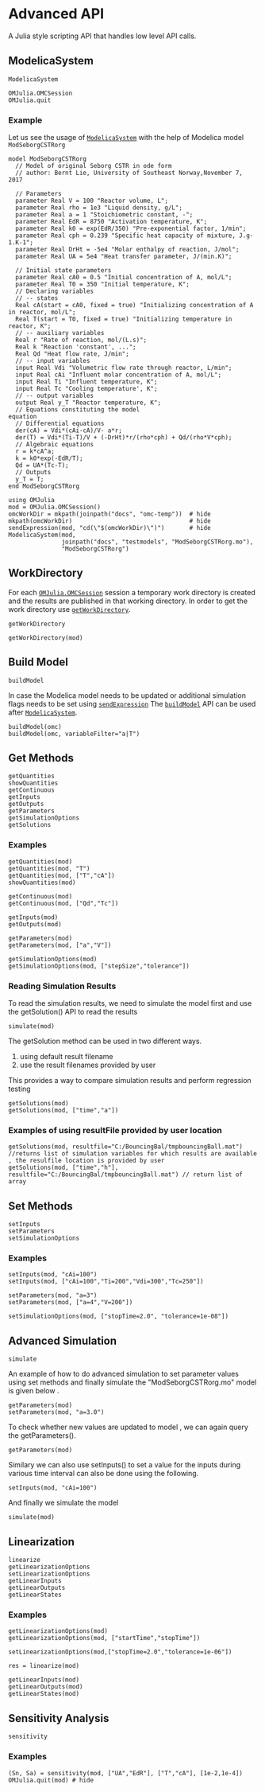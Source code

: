 # Advanced API

A Julia style scripting API that handles low level API calls.
## ModelicaSystem

```@docs
ModelicaSystem
```

```@docs
OMJulia.OMCSession
OMJulia.quit
```

### Example 
Let us see the usage of [`ModelicaSystem`](@ref) with the help of Modelica model
`ModSeborgCSTRorg`

```modelica
model ModSeborgCSTRorg
  // Model of original Seborg CSTR in ode form
  // author: Bernt Lie, University of Southeast Norway,November 7, 2017

  // Parameters
  parameter Real V = 100 "Reactor volume, L";
  parameter Real rho = 1e3 "Liquid density, g/L";
  parameter Real a = 1 "Stoichiometric constant, -";
  parameter Real EdR = 8750 "Activation temperature, K";
  parameter Real k0 = exp(EdR/350) "Pre-exponential factor, 1/min";
  parameter Real cph = 0.239 "Specific heat capacity of mixture, J.g-1.K-1";
  parameter Real DrHt = -5e4 "Molar enthalpy of reaction, J/mol";
  parameter Real UA = 5e4 "Heat transfer parameter, J/(min.K)";

  // Initial state parameters
  parameter Real cA0 = 0.5 "Initial concentration of A, mol/L";
  parameter Real T0 = 350 "Initial temperature, K";
  // Declaring variables
  // -- states
  Real cA(start = cA0, fixed = true) "Initializing concentration of A in reactor, mol/L";
  Real T(start = T0, fixed = true) "Initializing temperature in reactor, K";
  // -- auxiliary variables
  Real r "Rate of reaction, mol/(L.s)";
  Real k "Reaction 'constant', ...";
  Real Qd "Heat flow rate, J/min";
  // -- input variables
  input Real Vdi "Volumetric flow rate through reactor, L/min";
  input Real cAi "Influent molar concentration of A, mol/L";
  input Real Ti "Influent temperature, K";
  input Real Tc "Cooling temperature', K";
  // -- output variables
  output Real y_T "Reactor temperature, K";
  // Equations constituting the model
equation
  // Differential equations
  der(cA) = Vdi*(cAi-cA)/V- a*r;
  der(T) = Vdi*(Ti-T)/V + (-DrHt)*r/(rho*cph) + Qd/(rho*V*cph);
  // Algebraic equations
  r = k*cA^a;
  k = k0*exp(-EdR/T);
  Qd = UA*(Tc-T);
  // Outputs
  y_T = T;
end ModSeborgCSTRorg
```

```@repl ModSeborgCSTRorg-example
using OMJulia
mod = OMJulia.OMCSession()
omcWorkDir = mkpath(joinpath("docs", "omc-temp"))  # hide
mkpath(omcWorkDir)                                 # hide
sendExpression(mod, "cd(\"$(omcWorkDir)\")")       # hide
ModelicaSystem(mod,
               joinpath("docs", "testmodels", "ModSeborgCSTRorg.mo"),
               "ModSeborgCSTRorg")
```

## WorkDirectory

For each [`OMJulia.OMCSession`](@ref) session a temporary work directory is created and
the results are published in that working directory.
In order to get the work directory use [`getWorkDirectory`](@ref).

```@docs
getWorkDirectory
```

```@repl ModSeborgCSTRorg-example
getWorkDirectory(mod)
```

## Build Model

```@docs
buildModel
```

In case the Modelica model needs to be updated or additional simulation flags needs to be
set using [`sendExpression`](@ref) The [`buildModel`](@ref) API can be used after
[`ModelicaSystem`](@ref).

```
buildModel(omc)
buildModel(omc, variableFilter="a|T")
```

## Get Methods

```@docs
getQuantities
showQuantities
getContinuous
getInputs
getOutputs
getParameters
getSimulationOptions
getSolutions
```

### Examples

```@repl ModSeborgCSTRorg-example
getQuantities(mod)
getQuantities(mod, "T")
getQuantities(mod, ["T","cA"])
showQuantities(mod)
```

```@repl ModSeborgCSTRorg-example
getContinuous(mod)
getContinuous(mod, ["Qd","Tc"])
```

```@repl ModSeborgCSTRorg-example
getInputs(mod)
getOutputs(mod)
```

```@repl ModSeborgCSTRorg-example
getParameters(mod)
getParameters(mod, ["a","V"])
```

```@repl ModSeborgCSTRorg-example
getSimulationOptions(mod)
getSimulationOptions(mod, ["stepSize","tolerance"])
```
### Reading Simulation Results

To read the simulation results, we need to simulate the model first and use the getSolution() API to read the results

```@repl ModSeborgCSTRorg-example
simulate(mod)
```

The getSolution method can be used in two different ways.
1. using default result filename
2. use the result filenames provided by user

This provides a way to compare simulation results and perform regression testing

```@repl ModSeborgCSTRorg-example
getSolutions(mod)
getSolutions(mod, ["time","a"])
```
### Examples of using resultFile provided by user location

```
getSolutions(mod, resultfile="C:/BouncingBal/tmpbouncingBall.mat") //returns list of simulation variables for which results are available , the resulfile location is provided by user
getSolutions(mod, ["time","h"], resultfile="C:/BouncingBal/tmpbouncingBall.mat") // return list of array
```
## Set Methods

```@docs
setInputs
setParameters
setSimulationOptions
```

### Examples

```@repl ModSeborgCSTRorg-example
setInputs(mod, "cAi=100")
setInputs(mod, ["cAi=100","Ti=200","Vdi=300","Tc=250"])
```

```@repl ModSeborgCSTRorg-example
setParameters(mod, "a=3")
setParameters(mod, ["a=4","V=200"])
```

```@repl ModSeborgCSTRorg-example
setSimulationOptions(mod, ["stopTime=2.0", "tolerance=1e-08"])
```

## Advanced Simulation

```@docs
simulate
```

An example of how to do advanced simulation to set parameter values using set methods and finally simulate the "ModSeborgCSTRorg.mo" model is given below .

```@repl ModSeborgCSTRorg-example
getParameters(mod)
setParameters(mod, "a=3.0")
```

To check whether new values are updated to model , we can again query the getParameters().

```@repl ModSeborgCSTRorg-example
getParameters(mod)
```

Similary we can also use setInputs() to set a value for the inputs during various time interval can also be done using the following.

```@repl ModSeborgCSTRorg-example
setInputs(mod, "cAi=100")
```
And finally we simulate the model

```@repl ModSeborgCSTRorg-example
simulate(mod)
```

## Linearization

```@docs
linearize
getLinearizationOptions
setLinearizationOptions
getLinearInputs
getLinearOutputs
getLinearStates
```

### Examples

```@repl ModSeborgCSTRorg-example
getLinearizationOptions(mod)
getLinearizationOptions(mod, ["startTime","stopTime"])
```

```@repl ModSeborgCSTRorg-example
setLinearizationOptions(mod,["stopTime=2.0","tolerance=1e-06"])
```

```@repl ModSeborgCSTRorg-example
res = linearize(mod)
```

```@repl ModSeborgCSTRorg-example
getLinearInputs(mod)
getLinearOutputs(mod)
getLinearStates(mod)
```

## Sensitivity Analysis

```@docs
sensitivity
```

### Examples

```@repl ModSeborgCSTRorg-example
(Sn, Sa) = sensitivity(mod, ["UA","EdR"], ["T","cA"], [1e-2,1e-4])
OMJulia.quit(mod) # hide
```
